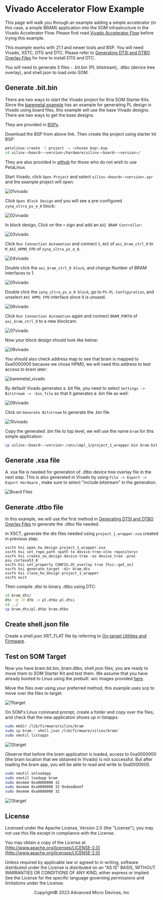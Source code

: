 # Vivado Accelerator Flow Example

This page will walk you through an example adding a simple accelerator (in this case, a simple BRAM) application into the SOM infrastructure in the Vivado Accelerator Flow. Please first read [Vivado Accelerator Flow](./vivado_accel_flow.md) before trying this example.

This example works with 21.1 and newer tools and BSP. You will need Vivado, XSTC, DTG and DTC. Please refer to [Generating DTSI and DTBO Overlay Files](./dtsi_dtbo_generation.md) for how to install DTG and DTC.

You will need to generate 3 files - .bit.bin (PL bitstream), .dtbo (device tree overlay), and shell.json to load onto SOM.

## Generate .bit.bin

There are two ways to start the Vivado project for Kria SOM Starter Kits. Since the [baremetal example](./baremetal.md) has an example for generating PL design in Vivado using board files, this example will use the base Vivado designs. There are two ways to get the base designs.

They are provided in [BSPs](https://xilinx-wiki.atlassian.net/wiki/spaces/A/pages/1641152513/Kria+K26+SOM#PetaLinux-Board-Support-Packages).

Download the BSP from above link. Then create the project using starter kit BSP:

```bash
petalinux-create -t project -s <chosen bsp>.bsp
cd xilinx-<board>-<version>/hardware/xilinx-<board>-<version>/
```

They are also provided in [github](https://github.com/Xilinx/kria-base-hardware) for those who do not wish to use PetaLinux.

Start Vivado, click ```Open Project``` and select ```xilinx-<board>-<version>.xpr``` and the example project will open:

 ![01vivado](./media/vivado_accel_example/01_vivado.png)

Click ```Open Block Design``` and you will see a pre-configured ```zynq_ultra_ps_e_0``` block:

![02vivado](./media/vivado_accel_example/02_vivado.png)

In block design, Click on the ```+``` sign and add an ```AXI BRAM Controller```:

![03vivado](./media/vivado_accel_example/03_vivado.png)

Click ```Run Connection Automation``` and connect ```S_AXI``` of ```axi_bram_ctrl_0``` to ```M_AXI_HPM0_FPD``` of ```zynq_ultra_ps_e_0```.

![04vivado](./media/vivado_accel_example/04_vivado.png)

Double click the ```axi_bram_ctrl_0 block```, and change Number of BRAM interfaces to 1.

![05vivado](./media/vivado_accel_example/05_vivado.png)

Double click the ```zynq_ultra_ps_e_0 block```, go to ```PS-PL Configuration```, and unselect ```AXI HPM1 FPD``` interface since it is unused.

![06vivado](./media/vivado_accel_example/06_vivado.png)

Click ```Run Connection Automation``` again and connect ```BRAM_PORTA``` of ```axi_bram_ctrl_0``` to a new blockram.

![07vivado](./media/vivado_accel_example/07_vivado.png)

Now your block design should look like below:

![08vivado](./media/vivado_accel_example/08_vivado.png)

You should also check address map to see that bram is mapped to 0xa0000000 because we chose HPM0, we will need this address to test access to bram later:

![baremetal_vivado](./media/baremetal_example/14_vivado.png)

By default Vivado generates a .bit file, you need to select ```Settings -> Bitstream -> -bin_file``` so that it generates a .bin file as well:

 ![09vivado](./media/vivado_accel_example/09_vivado.png)

Click on ```Generate Bitstream``` to generate the .bin file

![10vivado](./media/vivado_accel_example/10_vivado.png)

Copy the generated .bin file to top level, we will use the name ```bram``` for this simple application:

```bash
cp xilinx-<board>-<version>.runs/impl_1/project_1_wrapper.bin bram.bit.bin
```

## Generate .xsa file

A .xsa file is needed for generation of .dtbo device tree overlay file in the next step. This is also generated in Vivado by  using ```File -> Export -> Export Hardware``` , make sure to select "include bitstream" in the generation.

![Board Files](./media/tool_flow_xsa_gen.PNG)

## Generate .dtbo file

In this example, we will use the first method in [Generating DTSI and DTBO Overlay Files](./dtsi_dtbo_generation.md) to generate the .dtbo file needed.

In XSCT, generate the dts files needed using ```project_1_wrapper.xsa``` created in previous step:

```text
xsct% hsi open_hw_design project_1_wrapper.xsa
xsct% hsi set_repo_path <path to device-tree-xlnx repository>
xsct% hsi create_sw_design device-tree -os device_tree -proc psu_cortexa53_0
xsct% hsi set_property CONFIG.dt_overlay true [hsi::get_os]
xsct% hsi generate_target -dir bram_dts
xsct% hsi close_hw_design project_1_wrapper
xsct% exit
```

Then compile .dtsi to binary .dtbo using DTC:

```bash
cd bram_dts/
dtc -@ -O dtb -o pl.dtbo pl.dtsi
cd ../
cp bram_dts/pl.dtbo bram.dtbo
```

## Create shell.json file

Create a shell.json XRT_FLAT file by referring to [On-target Utilities and Firmware](./target.md).

## Test on SOM Target

Now you have bram.bit.bin, bram.dtbo, shell.json files, you are ready to move them to SOM Starter Kit and test them. We assume that you have already booted to Linux using the prebuilt .wic images provided [here](https://xilinx-wiki.atlassian.net/wiki/spaces/A/pages/1641152513/Kria+K26+SOM#Starter-Kit-Pre-Built-Binaries).

Move the files over using your preferred method, this example uses scp to move over the files to target.

 ![11target](./media/vivado_accel_example/11_target.png)

On SOM's Linux command prompt, create a folder and copy over the files, and check that the new application shows up in listapps:

```bash
sudo mkdir /lib/firmware/xilinx/bram
sudo cp bram.* shell.json /lib/firmware/xilinx/bram/
sudo xmutil listapps
```

 ![12target](./media/vivado_accel_example/12_target.png)

Observe that before the bram application is loaded, access to 0xa0000000 (the bram location that we obtained in Vivado) is not successful. But after loading the bram app, you will be able to read and write to 0xa0000000.

```bash
sudo xmutil unloadapp
sudo xmutil loadapp bram
sudo devmem 0xa0000000 32
sudo devmem 0xa0000000 32 0xdeadbeef
sudo devmem 0xa0000000 32
```

 ![13target](./media/vivado_accel_example/13_target.png)

## License

Licensed under the Apache License, Version 2.0 (the "License"); you may not use this file except in compliance with the License.

You may obtain a copy of the License at
[http://www.apache.org/licenses/LICENSE-2.0](http://www.apache.org/licenses/LICENSE-2.0)

Unless required by applicable law or agreed to in writing, software distributed under the License is distributed on an "AS IS" BASIS, WITHOUT WARRANTIES OR CONDITIONS OF ANY KIND, either express or implied. See the License for the specific language governing permissions and limitations under the License.

<p class="sphinxhide" align="center">Copyright&copy; 2023 Advanced Micro Devices, Inc</p>